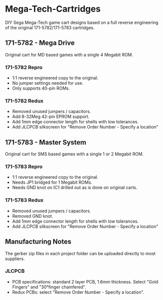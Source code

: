 # Mega-Tech-Cartridges
DIY Sega Mega-Tech game cart designs based on a full reverse engineering of the original 171-5782/171-5783 cartridges.
## 171-5782 - Mega Drive
Original cart for MD based games with a single 4 Megabit ROM.
### 171-5782 Repro
* 1:1 reverse engineered copy to the original.
* No jumper settings needed for use.
* Only supports 40-pin ROMs.
### 171-5782 Redux
* Removed unused jumpers / capacitors.
* Add 8-32Meg 42-pin EPROM support.
* Add 1mm edge connector length for shells with low tolerances.
* Add JLCPCB silkscreen for "Remove Order Number - Specify a location"
## 171-5783 - Master System
Original cart for SMS based games with a single 1 or 2 Megabit ROM.
### 171-5783 Repro
* 1:1 reverse engineered copy to the original.
* Needs JP1 bridged for 1 Megabit ROMs.
* Needs GND knot on IC1 drilled out as is done on original carts.
### 171-5783 Redux
* Removed unused jumpers / capacitors.
* Removed GND knot.
* Add 1mm edge connector length for shells with low tolerances.
* Add JLCPCB silkscreen for "Remove Order Number - Specify a location"
## Manufacturing Notes
The gerber zip files in each project folder can be uploaded directly to most suppliers.
### JLCPCB
* PCB specifications: standard 2 layer PCB, 1.6mm thickness. Select "Gold Fingers" and "30°finger chamfered".
* Redux PCBs: select "Remove Order Number - Specify a location".
